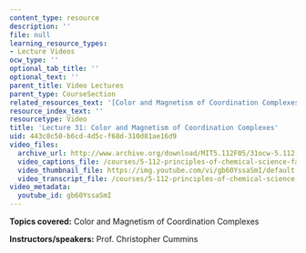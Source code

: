 ```yaml
---
content_type: resource
description: ''
file: null
learning_resource_types:
- Lecture Videos
ocw_type: ''
optional_tab_title: ''
optional_text: ''
parent_title: Video Lectures
parent_type: CourseSection
related_resources_text: '[Color and Magnetism of Coordination Complexes (PDF)](/courses/5-112-principles-of-chemical-science-fall-2005/resources/lecture31)'
resource_index_text: ''
resourcetype: Video
title: 'Lecture 31: Color and Magnetism of Coordination Complexes'
uid: 443c8c50-b6cd-4d5c-f68d-310d81ae16d9
video_files:
  archive_url: http://www.archive.org/download/MIT5.112F05/31ocw-5.112-02dec2005-220k.mp4
  video_captions_file: /courses/5-112-principles-of-chemical-science-fall-2005/993d7009c0185d21ba56093dbc22578f_gb60YssaSmI.vtt
  video_thumbnail_file: https://img.youtube.com/vi/gb60YssaSmI/default.jpg
  video_transcript_file: /courses/5-112-principles-of-chemical-science-fall-2005/0df3bb2352b59ad74207ca35ec9de192_gb60YssaSmI.pdf
video_metadata:
  youtube_id: gb60YssaSmI
---
```


**Topics covered:** Color and Magnetism of Coordination Complexes

**Instructors/speakers:** Prof. Christopher Cummins